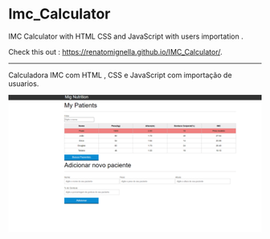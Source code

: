 # Imc_Calculator

IMC Calculator with HTML CSS and JavaScript with users importation .

Check this out : https://renatomignella.github.io/IMC_Calculator/.

---

Calculadora IMC com HTML , CSS e JavaScript com importação de usuarios.

![](presentationgif.gif)
